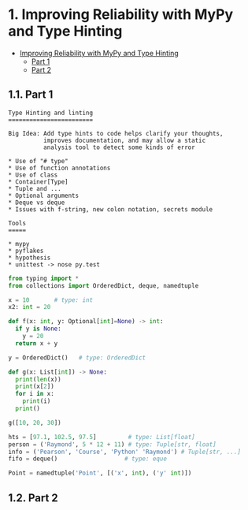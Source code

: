 # 1. Improving Reliability with MyPy and Type Hinting
<!-- TOC -->

- [Improving Reliability with MyPy and Type Hinting](#improving-reliability-with-mypy-and-type-hinting)
  - [Part 1](#part-1)
  - [Part 2](#part-2)

<!-- /TOC -->

## 1.1. Part 1

```text
Type Hinting and linting
========================

Big Idea: Add type hints to code helps clarify your thoughts,
          improves documentation, and may allow a static
          analysis tool to detect some kinds of error

* Use of "# type"
* Use of function annotations
* Use of class
* Container[Type]
* Tuple and ...
* Optional arguments
* Deque vs deque
* Issues with f-string, new colon notation, secrets module

Tools
=====

* mypy
* pyflakes
* hypothesis
* unittest -> nose py.test

```

```python
from typing import *
from collections import OrderedDict, deque, namedtuple

x = 10       # type: int
x2: int = 20

def f(x: int, y: Optional[int]=None) -> int:
  if y is None:
    y = 20
  return x + y

y = OrderedDict()   # type: OrderedDict

def g(x: List[int]) -> None:
  print(len(x))
  print(x[2])
  for i in x:
    print(i)
  print()

g([10, 20, 30])

hts = [97.1, 102.5, 97.5]         # type: List[float]
person = ('Raymond', 5 * 12 + 11) # type: Tuple[str, float]
info = ('Pearson', 'Course', 'Python' 'Raymond') # Tuple[str, ...]
fifo = deque()                   # type: eque

Point = namedtuple('Point', [('x', int), ('y' int)])
```

## 1.2. Part 2

```python
```
